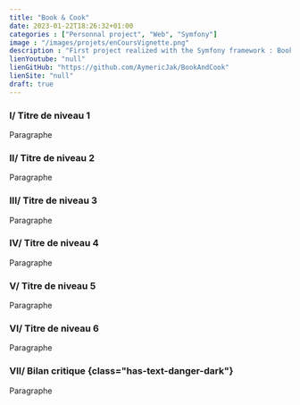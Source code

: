 ```yaml
---
title: "Book & Cook"
date: 2023-01-22T18:26:32+01:00
categories : ["Personnal project", "Web", "Symfony"]
image : "/images/projets/enCoursVignette.png"
description : "First project realized with the Symfony framework : Book & Cook ! The concept of this site is verry simple : an e-commerce website for cooking books selling."
lienYoutube: "null"
lienGitHub: "https://github.com/AymericJak/BookAndCook"
lienSite: "null"
draft: true
---
```


### I/ Titre de niveau 1

Paragraphe

### II/ Titre de niveau 2

Paragraphe

### III/ Titre de niveau 3

Paragraphe

### IV/ Titre de niveau 4

Paragraphe

### V/ Titre de niveau 5

Paragraphe

### VI/ Titre de niveau 6

Paragraphe

### VII/ Bilan critique {class="has-text-danger-dark"}

Paragraphe